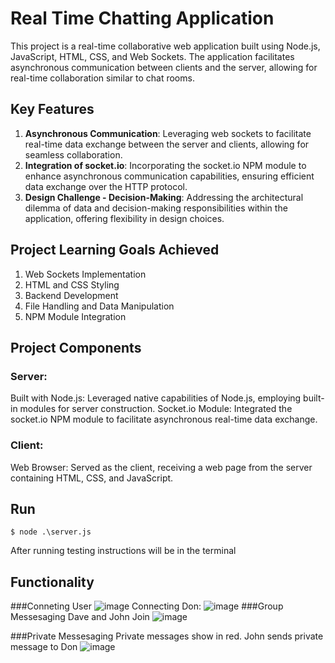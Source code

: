 # Real Time Chatting Application

This project is a real-time collaborative web application built using Node.js, JavaScript, HTML, CSS, and Web Sockets. The application facilitates asynchronous communication between clients and the server, allowing for real-time collaboration similar to chat rooms.

## Key Features
1. **Asynchronous Communication**: 
  Leveraging web sockets to facilitate real-time data exchange between the server and clients, allowing for seamless collaboration.
2. **Integration of socket.io**: 
  Incorporating the socket.io NPM module to enhance asynchronous communication capabilities, ensuring efficient data exchange over the HTTP protocol.
3. **Design Challenge - Decision-Making**: 
  Addressing the architectural dilemma of data and decision-making responsibilities within the application, offering flexibility in design choices.

## Project Learning Goals Achieved
1. Web Sockets Implementation
2. HTML and CSS Styling
3. Backend Development
4. File Handling and Data Manipulation
5. NPM Module Integration

## Project Components
### Server:
Built with Node.js: Leveraged native capabilities of Node.js, employing built-in modules for server construction.
Socket.io Module: Integrated the socket.io NPM module to facilitate asynchronous real-time data exchange.

### Client:
Web Browser: Served as the client, receiving a web page from the server containing HTML, CSS, and JavaScript.

## Run
```node
$ node .\server.js
```
After running testing instructions will be in the terminal

## Functionality
###Conneting User
![image](https://github.com/RafeedN/chatting-application/assets/87875513/f5be9cf8-21fc-489d-bdf0-16db70f16c33)
Connecting Don:
![image](https://github.com/RafeedN/chatting-application/assets/87875513/ee5929ba-415b-4fa5-9430-f79f253aaf96)
###Group Messesaging
Dave and John Join
![image](https://github.com/RafeedN/real-time-chatting-application/assets/87875513/76df40c1-9324-4388-91b1-b0b08e8d40eb)

###Private Messesaging
Private messages show in red.
John sends private message to Don
![image](https://github.com/RafeedN/real-time-chatting-application/assets/87875513/1404972f-5149-4aba-89f4-797543b99dd9)



